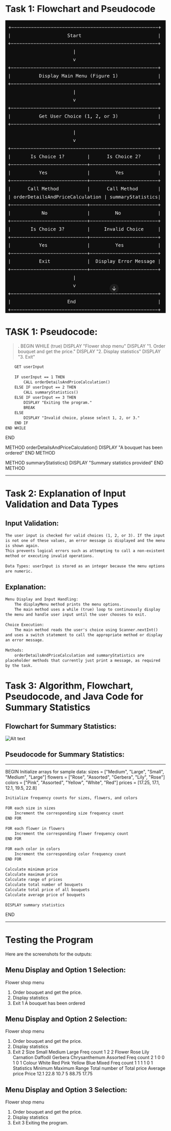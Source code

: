 # Task 1: Flowchart and Pseudocode
![Alt text](/Flowchart-and-Pseudocode.png)

# TASK 1: Pseudocode:

>.
BEGIN
    WHILE (true)
        DISPLAY "Flower shop menu"
        DISPLAY "1. Order bouquet and get the price."
        DISPLAY "2. Display statistics"
        DISPLAY "3. Exit"
        
        GET userInput
        
        IF userInput == 1 THEN
            CALL orderDetailsAndPriceCalculation()
        ELSE IF userInput == 2 THEN
            CALL summaryStatistics()
        ELSE IF userInput == 3 THEN
            DISPLAY "Exiting the program."
            BREAK
        ELSE
            DISPLAY "Invalid choice, please select 1, 2, or 3."
        END IF
    END WHILE
END

METHOD orderDetailsAndPriceCalculation()
    DISPLAY "A bouquet has been ordered"
END METHOD

METHOD summaryStatistics()
    DISPLAY "Summary statistics provided"
END METHOD

---


# Task 2: Explanation of Input Validation and Data Types
## Input Validation:

    The user input is checked for valid choices (1, 2, or 3). If the input is not one of these values, an error message is displayed and the menu is shown again.
    This prevents logical errors such as attempting to call a non-existent method or executing invalid operations.

    Data Types: userInput is stored as an integer because the menu options are numeric.

## Explanation:

    Menu Display and Input Handling:
        The displayMenu method prints the menu options.
        The main method uses a while (true) loop to continuously display the menu and handle user input until the user chooses to exit.

    Choice Execution:
        The main method reads the user's choice using Scanner.nextInt() and uses a switch statement to call the appropriate method or display an error message.

    Methods:
        orderDetailsAndPriceCalculation and summaryStatistics are placeholder methods that currently just print a message, as required by the task.

# Task 3: Algorithm, Flowchart, Pseudocode, and Java Code for Summary Statistics


## Flowchart for Summary Statistics:
![Alt text](/Algorithm-Flowchart-Pseudocod)


## Pseudocode for Summary Statistics:

- - -
BEGIN
    Initialize arrays for sample data:
        sizes = ["Medium", "Large", "Small", "Medium", "Large"]
        flowers = ["Rose", "Assorted", "Gerbera", "Lily", "Rose"]
        colors = ["Pink", "Assorted", "Yellow", "White", "Red"]
        prices = [17.25, 17.1, 12.1, 19.5, 22.8]
    
    Initialize frequency counts for sizes, flowers, and colors
    
    FOR each size in sizes
        Increment the corresponding size frequency count
    END FOR
    
    FOR each flower in flowers
        Increment the corresponding flower frequency count
    END FOR
    
    FOR each color in colors
        Increment the corresponding color frequency count
    END FOR
    
    Calculate minimum price
    Calculate maximum price
    Calculate range of prices
    Calculate total number of bouquets
    Calculate total price of all bouquets
    Calculate average price of bouquets
    
    DISPLAY summary statistics
END

- - -

# Testing the Program

Here are the screenshots for the outputs:
## Menu Display and Option 1 Selection:

Flower shop menu
1. Order bouquet and get the price.
2. Display statistics
3. Exit
1
A bouquet has been ordered

## Menu Display and Option 2 Selection:
Flower shop menu
1. Order bouquet and get the price.
2. Display statistics
3. Exit
2
Size	Small	Medium	Large
Freq count	1	2	2
Flower	Rose	Lily	Carnation	Daffodil	Gerbera	Chrysanthemum	Assorted
Freq count	2	1	0		0		1		0		1
Colour	White	Red	Pink	Yellow	Blue	Mixed
Freq count	1	1	1	1	0	1
Statistics	Minimum	Maximum	Range	Total number of	Total price	Average price
Price	12.1	22.8	10.7	5		88.75	17.75

## Menu Display and Option 3 Selection:
Flower shop menu
1. Order bouquet and get the price.
2. Display statistics
3. Exit
3
Exiting the program.







 
